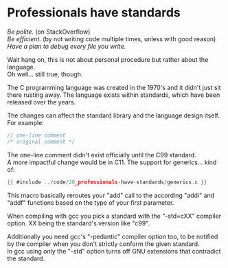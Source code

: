 # Professionals have standards

_Be polite._ (on StackOverflow)  
_Be efficient._ (by not writing code multiple times, unless with good reason)  
_Have a plan to debug every file you write._  
  
Wait hang on, this is not about personal procedure but rather about the
language.  
Oh well... still true, though.  
  
The C programming language was created in the 1970's and it didn't just sit
there rusting away. The language exists within standards, which have been
released over the years.  
  
The changes can affect the standard library and the language design itself.  
For example:  

```c
// one-line comment
/* original comment */
```

The one-line comment didn't exist officially until the C99 standard.  
A more impactful change would be in C11. The support for
generics... kind of:  

```c
{{ #include ../code/20_professionals-have-standards/generics.c }}
```

This macro basically reroutes your "add" call to the according "addi" and "addf"
functions based on the type of your first parameter.  
  
When compiling with gcc you pick a standard with the "-std=cXX" compiler option.
XX being the standard's version like "c99".  
  
Additionally you need gcc's "-pedantic" compiler option too, to be notified by
the compiler when you don't strictly conform the given standard.  
In gcc using only the "-std" option turns off GNU extensions that contradict the
standard.  
